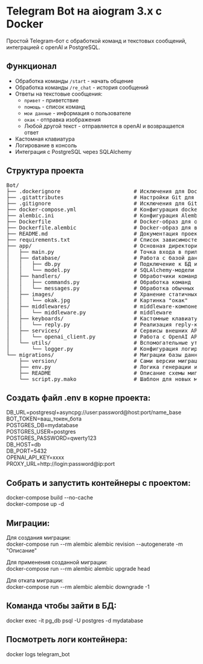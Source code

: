 # Telegram Bot на aiogram 3.x с Docker

Простой Telegram-бот с обработкой команд и текстовых сообщений, интеграцией с openAI и PostgreSQL.

## Функционал
- Обработка команды `/start` - начать общение
- Обработка команды `/re_chat` - история сообщений
- Ответы на текстовые сообщения:
  - `привет` - приветствие
  - `помощь` - список команд
  - `мои данные` - информация о пользователе
  - `окак` - отправка изображения
  - Любой другой текст - отправляется в openAI и возвращается ответ
- Кастомная клавиатура
- Логирование в консоль
- Интеграция с PostgreSQL через SQLAlchemy

## Структура проекта

<pre>
Bot/
├── .dockerignore                       # Исключения для Docker-контекста
├── .gitattributes                      # Настройки Git для работы с файлами
├── .gitignore                          # Исключения для Git
├── docker-compose.yml                  # Конфигурация docker-compose для запуска всех сервисов
├── alembic.ini                         # Конфигурация Alembic для миграций базы данных
├── Dockerfile                          # Docker-образ для основного приложения
├── Dockerfile.alembic                  # Docker-образ для выполнения миграций
├── README.md                           # Документация проекта
├── requirements.txt                    # Список зависимостей Python
├── app/                                # Основная директория приложения
│   ├── main.py                         # Точка входа в приложение
│   ├── database/                       # Работа с базой данных
│   │   ├── db.py                       # Подключение к БД и создание сессий
│   │   └── model.py                    # SQLAlchemy-модели
│   ├── handlers/                       # Обработчики команд и сообщений 
│   │   ├── commands.py                 # Обработка команд
│   │   └── messages.py                 # Обработка обычных текстовых сообщений
│   ├── images/                         # Хранение статичных изображений
│   │   └── okak.jpg                    # Картинка "окак"
│   ├── middlewares/                    # middleware-компоненты
│   │   └── middleware.py               # middleware
│   ├── keyboards/                      # Кастомные клавиатуры Telegram
│   │   └── reply.py                    # Реализация reply-клавиатуры
│   ├── services/                       # Сервисы внешних API
│   │   └── openai_client.py            # Работа с OpenAI API
│   └── utils/                          # Вспомогательные утилиты
│       └── logger.py                   # Конфигурация логирования
└── migrations/                         # Миграции базы данных (генерируются Alembic) 
    ├── version/                        # Сами версии миграций
    ├── env.py                          # Логика генерации и применения миграций
    ├── README                          # Описание схемы миграций
    └── script.py.mako                  # Шаблон для новых миграций
</pre>

## Создать файл .env в корне проекта:

DB_URL=postgresql+asyncpg://user:password@host:port/name_base  
BOT_TOKEN=ваш_токен_бота  
POSTGRES_DB=mydatabase  
POSTGRES_USER=postgres  
POSTGRES_PASSWORD=qwerty123  
DB_HOST=db  
DB_PORT=5432  
OPENAI_API_KEY=xxxx  
PROXY_URL=http://login:password@ip:port  

## Собрать и запустить контейнеры с проектом:

docker-compose build --no-cache  
docker-compose up -d

## Миграции:

Для создания миграции:  
docker-compose run --rm alembic alembic revision --autogenerate -m "Описание"

Для применения созданной миграции:  
docker-compose run --rm alembic alembic upgrade head

Для отката миграции:  
docker-compose run --rm alembic alembic downgrade -1

## Команда чтобы зайти в БД:
docker exec -it pg_db psql -U postgres -d mydatabase

## Посмотреть логи контейнера:
docker logs telegram_bot